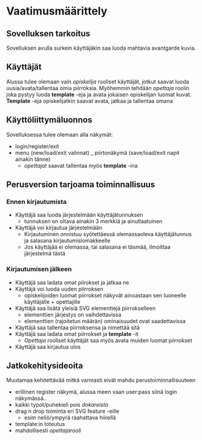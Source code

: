 # Vaatimusmäärittely

## Sovelluksen tarkoitus

Sovelluksen avulla surkein käyttäjäkin saa luoda mahtavia avantgarde kuvia.

## Käyttäjät

Alussa tulee olemaan vain _opiskelija_ rooliset käyttäjät, jotkut saavat luoda uusia/avata/tallentaa omia piirroksia. Myöhemmin tehdään _opettaja_ roolin joka pystyy luoda **template** -eja ja avata jokaisen opiskelijan luomat kuvat. **Template** -eja opiskelijatkin saavat avata, jatkaa ja tallentaa omana

## Käyttöliittymäluonnos

Sovelluksessa tulee olemaan alla näkymät:
- login/register/exit
- menu (new/load/exit valinnat)
_ piirtonäkymä (save/load/exit napit ainakin tänne)
  - _opettajat_ saavat tallentaa myös **template** -ina

## Perusversion tarjoama toiminnallisuus

### Ennen kirjautumista

- Käyttäjä saa luoda järjestelmään käyttäjätunnuksen
  - tunnuksen on oltava ainakin 3 merkkiä ja ainutlaatuinen
- Käyttäjä voi kirjautua järjestelmään
  - Kirjautuminen onnistuu syötettäessä olemassaoleva käyttäjätunnus ja salasana kirjautumislomakkeelle
  - Jos käyttäjää ei olemassa, tai salasana ei täsmää, ilmoittaa järjestelmä tästä

### Kirjautumisen jälkeen

- Käyttäjä saa ladata omat piirokset ja jatkaa ne
- Käyttäjä voi luoda uuden piirroksen
  - opiskelijoiden luomat piirrokset näkyvät ainoastaan sen luoneelle käyttäjälle + opettajille
- Käyttäjä saa lisätä yleisiä SVG elementtejä piirrokselleen
  - elementtien järjestys on vaihdettavissa
  - elementtien (rajoitetun määrän) ominaisuudet ovat saadettavissa
- Käyttäjä saa tallentaa piirroksensa ja nimettää sitä
- Käyttäjä saa ladata omat piirrokset ja **template** -it
  - _Opettaja_ rooliset käyttäjät saa myös avata muiden luomat piirrokset
- Käyttäjä saa kirjautua ulos

## Jatkokehitysideoita

Muutamaa kehitettävää mitkä varmasti eivät mahdu perustoiminnallisuuteen

- erillinen register näkymä, alussa meen vaan user:pass siinä login näkymässä..
- kaikki typot/puhekieli pois *dokareista*
- drag n drop toiminta eri SVG feature -eille
  - esim neliö/ympyrä raahattava hiirellä
- template:in toteutus
- mahdollisesti *opettajarooli*